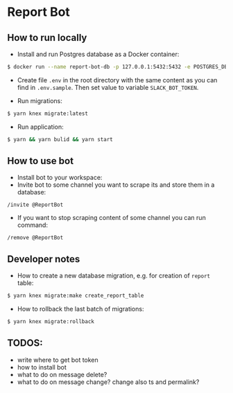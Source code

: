 # Report Bot

## How to run locally

  * Install and run Postgres database as a Docker container:

```bash
$ docker run --name report-bot-db -p 127.0.0.1:5432:5432 -e POSTGRES_DB=report_bot -e POSTGRES_PASSWORD=postgres -d postgres
```

  * Create file `.env` in the root directory with the same content as you can find in `.env.sample`. Then set value to variable `SLACK_BOT_TOKEN`.

  * Run migrations:

```bash
$ yarn knex migrate:latest
```

  * Run application:

```bash
$ yarn && yarn bulid && yarn start
```

## How to use bot

  * Install bot to your workspace:
  * Invite bot to some channel you want to scrape its and store them in a database:

```
/invite @ReportBot 
```

  * If you want to stop scraping content of some channel you can run command:

```
/remove @ReportBot 
```

## Developer notes

  * How to create a new database migration, e.g. for creation of `report` table:

```bash
$ yarn knex migrate:make create_report_table
```

  * How to rollback the last batch of migrations:

```bash
$ yarn knex migrate:rollback
```

## TODOS:

* write where to get bot token
* how to install bot
* what to do on message delete?
* what to do on message change? change also ts and permalink?